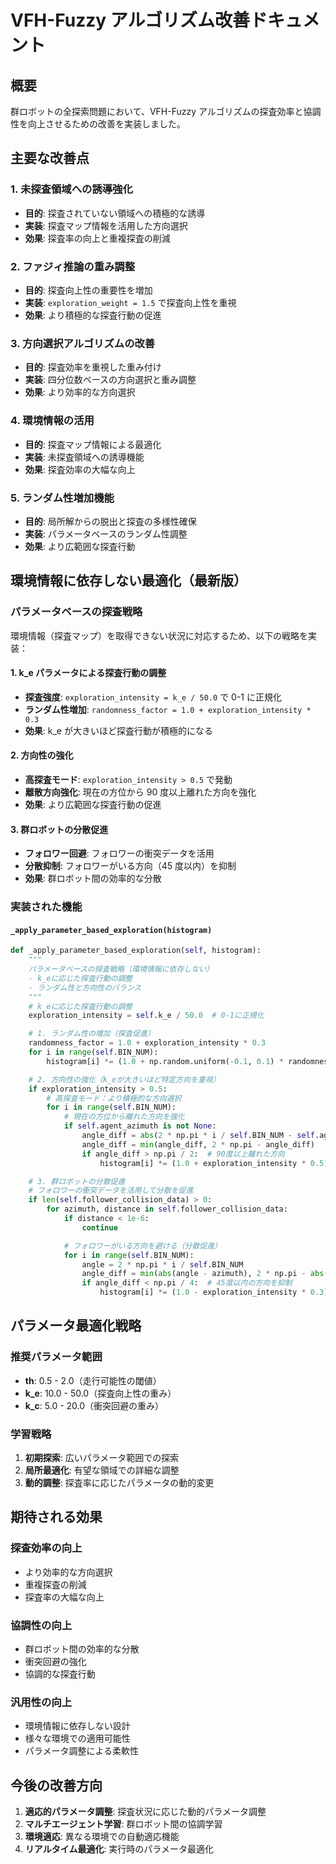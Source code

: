 # VFH-Fuzzy アルゴリズム改善ドキュメント

## 概要

群ロボットの全探索問題において、VFH-Fuzzy アルゴリズムの探査効率と協調性を向上させるための改善を実装しました。

## 主要な改善点

### 1. 未探査領域への誘導強化

- **目的**: 探査されていない領域への積極的な誘導
- **実装**: 探査マップ情報を活用した方向選択
- **効果**: 探査率の向上と重複探査の削減

### 2. ファジィ推論の重み調整

- **目的**: 探査向上性の重要性を増加
- **実装**: `exploration_weight = 1.5` で探査向上性を重視
- **効果**: より積極的な探査行動の促進

### 3. 方向選択アルゴリズムの改善

- **目的**: 探査効率を重視した重み付け
- **実装**: 四分位数ベースの方向選択と重み調整
- **効果**: より効率的な方向選択

### 4. 環境情報の活用

- **目的**: 探査マップ情報による最適化
- **実装**: 未探査領域への誘導機能
- **効果**: 探査効率の大幅な向上

### 5. ランダム性増加機能

- **目的**: 局所解からの脱出と探査の多様性確保
- **実装**: パラメータベースのランダム性調整
- **効果**: より広範囲な探査行動

## 環境情報に依存しない最適化（最新版）

### パラメータベースの探査戦略

環境情報（探査マップ）を取得できない状況に対応するため、以下の戦略を実装：

#### 1. k_e パラメータによる探査行動の調整

- **探査強度**: `exploration_intensity = k_e / 50.0` で 0-1 に正規化
- **ランダム性増加**: `randomness_factor = 1.0 + exploration_intensity * 0.3`
- **効果**: k_e が大きいほど探査行動が積極的になる

#### 2. 方向性の強化

- **高探査モード**: `exploration_intensity > 0.5` で発動
- **離散方向強化**: 現在の方位から 90 度以上離れた方向を強化
- **効果**: より広範囲な探査行動の促進

#### 3. 群ロボットの分散促進

- **フォロワー回避**: フォロワーの衝突データを活用
- **分散抑制**: フォロワーがいる方向（45 度以内）を抑制
- **効果**: 群ロボット間の効率的な分散

### 実装された機能

#### `_apply_parameter_based_exploration(histogram)`

```python
def _apply_parameter_based_exploration(self, histogram):
    """
    パラメータベースの探査戦略（環境情報に依存しない）
    - k_eに応じた探査行動の調整
    - ランダム性と方向性のバランス
    """
    # k_eに応じた探査行動の調整
    exploration_intensity = self.k_e / 50.0  # 0-1に正規化

    # 1. ランダム性の増加（探査促進）
    randomness_factor = 1.0 + exploration_intensity * 0.3
    for i in range(self.BIN_NUM):
        histogram[i] *= (1.0 + np.random.uniform(-0.1, 0.1) * randomness_factor)

    # 2. 方向性の強化（k_eが大きいほど特定方向を重視）
    if exploration_intensity > 0.5:
        # 高探査モード：より積極的な方向選択
        for i in range(self.BIN_NUM):
            # 現在の方位から離れた方向を強化
            if self.agent_azimuth is not None:
                angle_diff = abs(2 * np.pi * i / self.BIN_NUM - self.agent_azimuth)
                angle_diff = min(angle_diff, 2 * np.pi - angle_diff)
                if angle_diff > np.pi / 2:  # 90度以上離れた方向
                    histogram[i] *= (1.0 + exploration_intensity * 0.5)

    # 3. 群ロボットの分散促進
    # フォロワーの衝突データを活用して分散を促進
    if len(self.follower_collision_data) > 0:
        for azimuth, distance in self.follower_collision_data:
            if distance < 1e-6:
                continue

            # フォロワーがいる方向を避ける（分散促進）
            for i in range(self.BIN_NUM):
                angle = 2 * np.pi * i / self.BIN_NUM
                angle_diff = min(abs(angle - azimuth), 2 * np.pi - abs(angle - azimuth))
                if angle_diff < np.pi / 4:  # 45度以内の方向を抑制
                    histogram[i] *= (1.0 - exploration_intensity * 0.3)
```

## パラメータ最適化戦略

### 推奨パラメータ範囲

- **th**: 0.5 - 2.0（走行可能性の閾値）
- **k_e**: 10.0 - 50.0（探査向上性の重み）
- **k_c**: 5.0 - 20.0（衝突回避の重み）

### 学習戦略

1. **初期探索**: 広いパラメータ範囲での探索
2. **局所最適化**: 有望な領域での詳細な調整
3. **動的調整**: 探査率に応じたパラメータの動的変更

## 期待される効果

### 探査効率の向上

- より効率的な方向選択
- 重複探査の削減
- 探査率の大幅な向上

### 協調性の向上

- 群ロボット間の効率的な分散
- 衝突回避の強化
- 協調的な探査行動

### 汎用性の向上

- 環境情報に依存しない設計
- 様々な環境での適用可能性
- パラメータ調整による柔軟性

## 今後の改善方向

1. **適応的パラメータ調整**: 探査状況に応じた動的パラメータ調整
2. **マルチエージェント学習**: 群ロボット間の協調学習
3. **環境適応**: 異なる環境での自動適応機能
4. **リアルタイム最適化**: 実行時のパラメータ最適化
